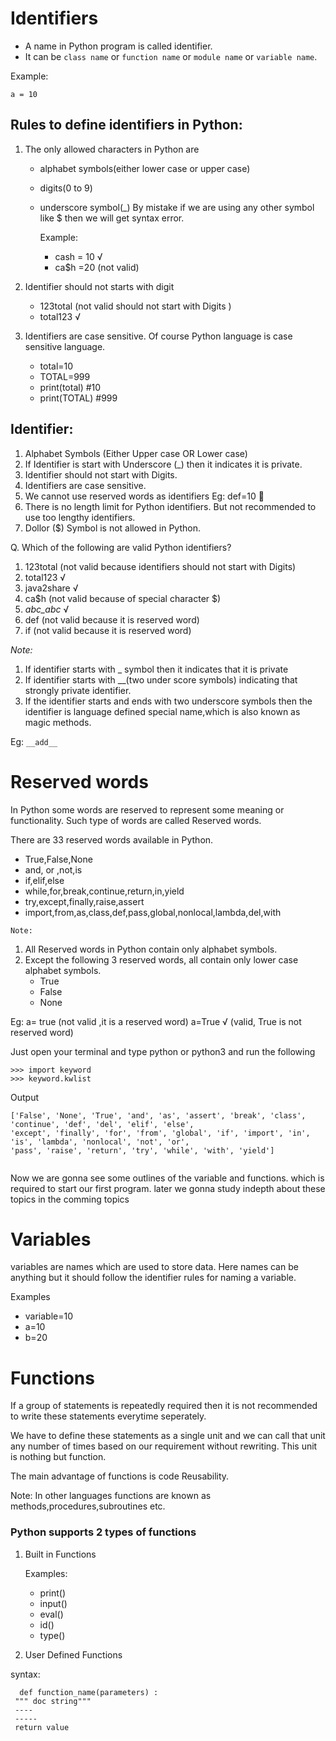 


# Identifiers


- A name in Python program is called identifier.
- It can be `class name` or `function name` or `module name` or `variable name`.

Example:
```
a = 10
```

## Rules to define identifiers in Python:

1. The only allowed characters in Python are
    -  alphabet symbols(either lower case or upper case)
    -  digits(0 to 9)
    -  underscore symbol(_)
  By mistake if we are using any other symbol like $ then we will get syntax error.
  
       Example:

        -  cash = 10 √
        -  ca$h =20 (not valid)



 2. Identifier should not starts with digit
    -  123total (not valid should not start with Digits )    
    -  total123 √
 
 3. Identifiers are case sensitive. Of course Python language is case sensitive language.
 
    -  total=10
    -  TOTAL=999
    -  print(total) #10
    -  print(TOTAL) #999


## Identifier:

1. Alphabet Symbols (Either Upper case OR Lower case)
2. If Identifier is start with Underscore (_) then it indicates it is private.
3. Identifier should not start with Digits.
4. Identifiers are case sensitive.
5. We cannot use reserved words as identifiers
 Eg: def=10 
6. There is no length limit for Python identifiers. But not recommended to use too lengthy 
identifiers.
7. Dollor ($) Symbol is not allowed in Python.

Q. Which of the following are valid Python identifiers?

1) 123total (not valid because identifiers should not start with Digits)
2) total123 √
3) java2share √
4) ca$h (not valid because of special character $)
5) _abc_abc_ √
6) def (not valid because it is reserved word)
7) if (not valid because it is reserved word)



*Note:*

1. If identifier starts with _ symbol then it indicates that it is private
2. If identifier starts with __(two under score symbols) indicating that strongly private identifier.
3. If the identifier starts and ends with two underscore symbols then the identifier is 
language defined special name,which is also known as magic methods.


Eg: `__add__`



# Reserved words

In Python some words are reserved to represent some meaning or functionality. Such type of words are called Reserved words.

There are 33 reserved words available in Python.

   - True,False,None
   - and, or ,not,is
   - if,elif,else
   - while,for,break,continue,return,in,yield
   - try,except,finally,raise,assert
   - import,from,as,class,def,pass,global,nonlocal,lambda,del,with

`Note:`
1. All Reserved words in Python contain only alphabet symbols.
2. Except the following 3 reserved words, all contain only lower case alphabet symbols.
   - True
   - False
   - None
   
Eg: 
 a= true (not valid ,it is a reserved word)
 a=True √ (valid, True is not reserved word)

Just open your terminal and type python or python3 and run the following
 ```
>>> import keyword
>>> keyword.kwlist
```
Output
```
['False', 'None', 'True', 'and', 'as', 'assert', 'break', 'class', 'continue', 'def', 'del', 'elif', 'else', 
'except', 'finally', 'for', 'from', 'global', 'if', 'import', 'in', 'is', 'lambda', 'nonlocal', 'not', 'or', 
'pass', 'raise', 'return', 'try', 'while', 'with', 'yield']


```

Now we are gonna see some outlines of the variable and functions. which is required to start our first program.
later we gonna study indepth about these topics in the comming topics


# Variables

variables are names which are used to store data.
Here names can be anything but it should follow the identifier rules for naming a variable.

Examples

- variable=10
- a=10
- b=20



# Functions

If a group of statements is repeatedly required then it is not recommended to write these statements everytime seperately.

We have to define these statements as a single unit and we can call that unit any number of times based on our requirement without rewriting. This unit is nothing but function.

The main advantage of functions is code Reusability.

Note: In other languages functions are known as methods,procedures,subroutines etc.

### Python supports 2 types of functions

1. Built in Functions
   
   Examples: 
   - print()
   - input()
   - eval()
   - id()
   - type()
   
    
 
2. User Defined Functions


syntax:
```
  def function_name(parameters) :
 """ doc string"""
 ----
 -----
 return value

 ```
